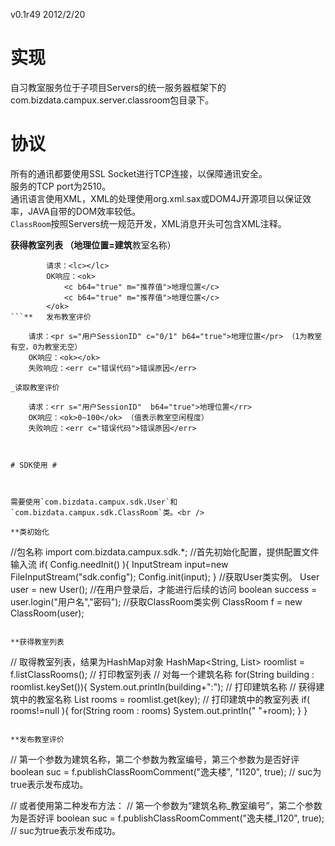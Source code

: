 v0.1r49  2012/2/20

# 实现 #

自习教室服务位于子项目Servers的统一服务器框架下的com.bizdata.campux.server.classroom包目录下。<br />

# 协议 #

所有的通讯都要使用SSL Socket进行TCP连接，以保障通讯安全。<br />
服务的TCP port为2510。<br />
通讯语言使用XML，XML的处理使用org.xml.sax或DOM4J开源项目以保证效率，JAVA自带的DOM效率较低。<br />
`ClassRoom`按照Servers统一规范开发，XML消息开头可包含XML注释。


**获得教室列表 （地理位置=建筑**教室名称）
```
		请求：<lc></lc>
		OK响应：<ok>
			<c b64="true" m="推荐值">地理位置</c> 
			<c b64="true" m="推荐值">地理位置</c>
		</ok>
```**	发布教室评价
```
		请求：<pr s="用户SessionID" c="0/1" b64="true">地理位置</pr> （1为教室有空，0为教室无空）
		OK响应：<ok></ok>
		失败响应：<err c="错误代码">错误原因</err>
```
_读取教室评价
```
		请求：<rr s="用户SessionID"  b64="true">地理位置</rr> 
		OK响应：<ok>0~100</ok> （值表示教室空闲程度）
		失败响应：<err c="错误代码">错误原因</err>
```_**


# SDK使用 #



需要使用`com.bizdata.campux.sdk.User`和`com.bizdata.campux.sdk.ClassRoom`类。<br />

**类初始化
```
//包名称
import com.bizdata.campux.sdk.*;
//首先初始化配置，提供配置文件输入流
if( Config.needInit() ){
    InputStream input=new FileInputStream("sdk.config");
    Config.init(input);
}
//获取User类实例。
User user = new User();
//在用户登录后，才能进行后续的访问
boolean success = user.login("用户名","密码");
//获取ClassRoom类实例
ClassRoom f = new ClassRoom(user);
```**

**获得教室列表
```
// 取得教室列表，结果为HashMap对象
HashMap<String, List<String>> roomlist = f.listClassRooms();
// 打印教室列表
// 对每一个建筑名称
for(String building : roomlist.keySet()){
    System.out.println(building+":"); // 打印建筑名称
    // 获得建筑中的教室名称
    List<String> rooms = roomlist.get(key);
    // 打印建筑中的教室列表
    if( rooms!=null ){
        for(String room : rooms)
            System.out.println("    "+room);
    }
}
```**

**发布教室评价
```
// 第一个参数为建筑名称，第二个参数为教室编号，第三个参数为是否好评
boolean suc = f.publishClassRoomComment("逸夫楼", "I120", true); 
// suc为true表示发布成功。

// 或者使用第二种发布方法：
// 第一个参数为“建筑名称_教室编号”，第二个参数为是否好评
boolean suc = f.publishClassRoomComment("逸夫楼_I120", true); 
// suc为true表示发布成功。
```**

